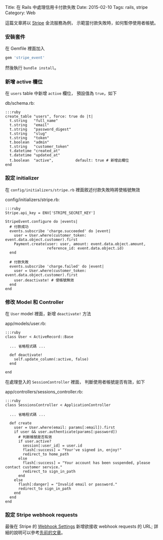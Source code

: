 Title: 在 Rails 中處理信用卡付款失敗
Date: 2015-02-10
Tags: rails, stripe
Category: Web


這篇文章將以 [Stripe](/blog/2015/01/17/use-stripe-checkout-to-charge-credit-card) 金流服務為例，
示範當付款失敗時，如何暫停使用者帳號。

### 安裝套件

在 Gemfile 裡面加入
```ruby
gem 'stripe_event'
```
然後執行 `bundle install`。

### 新增 active 欄位

在 `users` table 中新增 `active` 欄位，
預設值為 `true`，如下

db/schema.rb:

    :::ruby
    create_table "users", force: true do |t|
      t.string   "full_name"
      t.string   "email"
      t.string   "password_digest"
      t.string   "slug"
      t.string   "token"
      t.boolean  "admin"
      t.string   "customer_token"
      t.datetime "created_at"
      t.datetime "updated_at"
      t.boolean  "active",          default: true # 新增此欄位
    end

### 設定 initializer

在 `config/initializers/stripe.rb` 裡面敘述付款失敗時將使帳號無效

config/initializers/stripe.rb:

    :::ruby
    Stripe.api_key = ENV['STRIPE_SECRET_KEY']

    StripeEvent.configure do |events|
      # 付款成功
      events.subscribe 'charge.succeeded' do |event|
        user = User.where(customer_token: event.data.object.customer).first
        Payment.create(user: user, amount: event.data.object.amount,
                       reference_id: event.data.object.id)
      end

      # 付款失敗
      events.subscribe 'charge.failed' do |event|
        user = User.where(customer_token: event.data.object.customer).first
        user.deactivate! # 使帳號無效
      end
    end

### 修改 Model 和 Controller

在 `User` model 裡面，新增 `deactivate!` 方法

app/models/user.rb:


    :::ruby
    class User < ActiveRecord::Base

      ... 省略程式碼 ...

      def deactivate!
        self.update_column(:active, false)
      end

    end

在處理登入的 `SessionController` 裡面，
判斷使用者帳號是否有效，如下

app/controllers/sessions_controller.rb:

    :::ruby
    class SessionsController < ApplicationController
    
      ... 省略程式碼 ...
    
      def create
        user = User.where(email: params[:email]).first
        if user && user.authenticate(params[:password])
          # 判斷帳號是否有效
          if user.active?
            session[:user_id] = user.id
            flash[:success] = "Your've signed in, enjoy!"
            redirect_to home_path
          else
            flash[:success] = "Your account has been suspended, please contact customer service."
            redirect_to sign_in_path
          end
        else
          flash[:danger] = "Invalid email or password."
          redirect_to sign_in_path
        end
      end
    end

### 設定 Stripe webhook requests

最後在 Stripe 的 [Webhook Settings](https://dashboard.stripe.com/account/webhooks) 新增欲接收 webhook requests 的 URL;
詳細的說明可以參考[先前的文章](/blog/2015/02/07/admin-views-payments)。

